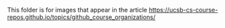 This folder is for images that appear in the article https://ucsb-cs-course-repos.github.io/topics/github_course_organizations/
